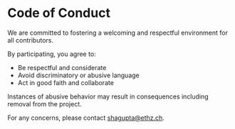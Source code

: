 # Code of Conduct

We are committed to fostering a welcoming and respectful environment for all contributors. 

By participating, you agree to:
- Be respectful and considerate
- Avoid discriminatory or abusive language
- Act in good faith and collaborate

Instances of abusive behavior may result in consequences including removal from the project.

For any concerns, please contact <shagupta@ethz.ch>.
